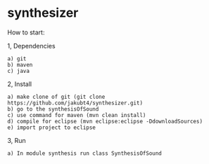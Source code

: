 # synthesizer

How to start:

1, Dependencies

    a) git
    b) maven
    c) java

2, Install

    a) make clone of git (git clone https://github.com/jakubt4/synthesizer.git)
    b) go to the synthesisOfSound
    c) use command for maven (mvn clean install)
    d) compile for eclipse (mvn eclipse:eclipse -DdownloadSources)
    e) import project to eclipse
3, Run

    a) In module synthesis run class SynthesisOfSound
